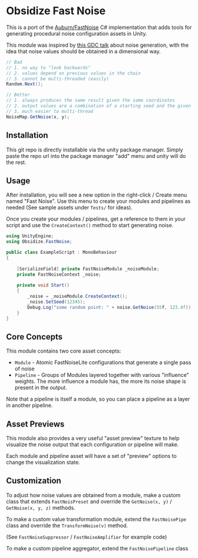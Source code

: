 # Obsidize Fast Noise

This is a port of the
[Auburn/FastNoise](https://github.com/Auburn/FastNoiseLite/tree/master/CSharp)
C# implementation that adds tools for generating procedural noise configuration
assets in Unity.

This module was inspired by
[this GDC talk](https://www.youtube.com/watch?v=LWFzPP8ZbdU&ab_channel=GDC)
about noise generation, with the idea that noise values should be obtained in a
dimensional way.

```csharp
// Bad
// 1. no way to "look backwards"
// 2. values depend on previous values in the chain
// 3. cannot be multi-threaded (easily)
Random.Next();

// Better
// 1. always produces the same result given the same coordinates
// 2. output values are a combination of a starting seed and the given coordinates, so they are not chained together
// 3. much easier to multi-thread
NoiseMap.GetNoise(x, y);
```

## Installation

This git repo is directly installable via the unity package manager. Simply
paste the repo url into the package manager "add" menu and unity will do the
rest.

## Usage

After installation, you will see a new option in the right-click / Create menu
named "Fast Noise". Use this menu to create your modules and pipelines as needed
(See sample assets under `Tests/` for ideas).

Once you create your modules / pipelines, get a reference to them in your script
and use the `CreateContext()` method to start generating noise.

```csharp
using UnityEngine;
using Obsidize.FastNoise;

public class ExampleScript : MonoBehaviour
{
	
	[SerializeField] private FastNoiseModule _noiseModule;
	private FastNoiseContext _noise;
	
	private void Start()
	{
		_noise = _noiseModule.CreateContext();
		_noise.SetSeed(12345);
		Debug.Log("some random point: " + noise.GetNoise(55f, 123.4f));
	}
}
```

## Core Concepts

This module contains two core asset concepts:

- `Module` - Atomic FastNoiseLite configurations that generate a single pass of
  noise
- `Pipeline` - Groups of Modules layered together with various "influence"
  weights. The more influence a module has, the more its noise shape is present
  in the output.

Note that a pipeline is itself a module, so you can place a pipeline as a layer
in another pipeline.

## Asset Previews

This module also provides a very useful "asset preview" texture to help
visualize the noise output that each configuration or pipeline will make.

Each module and pipeline asset will have a set of "preview" options to change
the visualization state.

## Customization

To adjust how noise values are obtained from a module, make a custom class that
extends `FastNoisPreset` and override the `GetNoise(x, y)` / `GetNoise(x, y, z)`
methods.

To make a custom value transformation module, extend the `FastNoisePipe` class
and override the `TransformNoise(v)` method.

(See `FastNoiseSuppressor` / `FastNoiseAmplifier` for example code)

To make a custom pipeline aggregator, extend the `FastNoisePipeline` class
